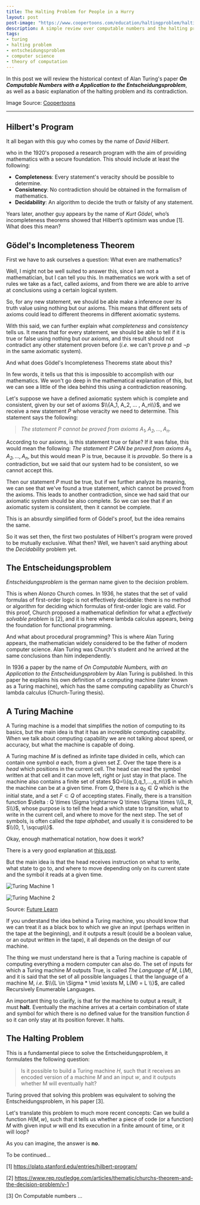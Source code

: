 ```yaml
---
title: The Halting Problem for People in a Hurry
layout: post
post-image: "https://www.coopertoons.com/education/haltingproblem/haltingproblem_alan.jpg"
description: A simple review over computable numbers and the halting problem.
tags:
- turing
- halting problem
- entscheidungsproblem
- computer science
- theory of computation
---
```


In this post we will review the historical context of Alan Turing's paper
***On Computable Numbers with a Application to the Entscheidungsproblem***,
as well as a basic explanation of the halting problem and its contradiction.

Image Source: [Coopertoons](https://www.coopertoons.com/education/haltingproblem/haltingproblem.html)

---



## Hilbert's Program

It all began with this guy who comes by the name of *David Hilbert*.

[//]: # (David Hilbert Image)

who in the 1920's proposed a research program with the aim of providing mathematics
with a secure foundation. This should include at least the following:

* **Completeness**: Every statement's veracity should be possible to determine.
* **Consistency**: No contradiction should be obtained in the formalism of mathematics.
* **Decidability**: An algorithm to decide the truth or falsity of any statement.

Years later, another guy appears by the name of *Kurt Gödel*, who’s incompleteness
theorems showed that Hilbert’s optimism was undue [1]. What does this mean?

## Gödel's Incompleteness Theorem

First we have to ask ourselves a question: What even are mathematics?

Well, I might not be well suited to answer this, since I am not a mathematician,
but I can tell you this. In mathematics we work with a set of rules we take as a
fact, called axioms, and from there we are able to arrive at conclusions using a
certain logical system.

[//]: # (sistema axiomático)

So, for any new statement, we should be able make a inference over its truth
value using nothing but our axioms. This means that different sets of axioms
could lead to different theorems in different axiomatic systems.

With this said, we can further explain what *completeness* and *consistency* tells us.
It means that for every statement, we should be able to tell if it is true or
false using nothing but our axioms, and this result should not contradict any
other statement proven before ($i.e.$ we can't prove $p$ and $\neg p$ in the same
axiomatic system).

And what does Gödel's Incompleteness Theorems state about this?

In few words, it tells us that this is impossible to accomplish with our
mathematics. We won't go deep in the mathematical explanation of this, but
we can see a little of the idea behind this using a contradiction reasoning.

Let's suppose we have a defined axiomatic system which is complete and consistent,
given by our set of axioms $\\{A_1, A_2, ... , A_n\\}$, and we receive a new statement
$P$ whose veracity we need to determine. This statement says the following:

> *The statement P cannot be proved from axioms $A_1, A_2, ... , A_n$.*

According to our axioms, is this statement true or false? If it was false, this
would mean the following:
*The statement P CAN be proved from axioms $A_1, A_2, ... , A_n$*, but this
would mean P is true, because it is *provable*. So there is a
contradiction, but we said that our system had to be consistent, so we cannot
accept this.

Then our statement $P$ must be true, but if we further analyze its meaning, we
can see that we've found a true statement, which cannot be proved from the
axioms. This leads to another contradiction, since we had said that our axiomatic
system should be also complete. So we can see that if an axiomatic system is
consistent, then it cannot be complete.

This is an absurdly simplified form of Gödel's proof, but the idea remains the same.

So it was set then, the first two postulates of Hilbert's program were proved
to be mutually exclusive. What then? Well, we haven't said anything about the
*Decidability* problem yet.

## The Entscheidungsproblem

*Entscheidungsproblem* is the german name given to the decision problem.

This is when Alonzo Church comes. In 1936, he states that the set of valid
formulas of first-order logic is not effectively decidable: there is no method
or algorithm for deciding which formulas of first-order logic are valid. For
this proof, Church proposed a mathematical definition for what a
*effectively solvable problem* is [2], and it is here where lambda calculus
appears, being the foundation for functional programming.

And what about procedural programming? This is where Alan Turing appears, the
mathematician widely considered to be the father of modern computer science.
Alan Turing was Church's student and he arrived at the same conclusions
than him independently.

[//]: # (turing)

In 1936 a paper by the name of *On Computable Numbers, with an Application to the Entscheidungsproblem* by Alan Turing is published.
In this paper he explains his own definition of a computing machine (later
known as a Turing machine), which has the same computing capability as Church's
lambda calculus (Church-Turing thesis).

## A Turing Machine

A Turing machine is a model that simplifies the notion of computing to its basics,
but the main idea is that it has an incredible computing capability. When
we talk about computing capability we are not talking about speed, or accuracy,
but what the machine is capable of doing.

A Turing machine $M$ is defined as infinite tape divided in cells, which can
contain one symbol $a$ each, from a given set $\Sigma$. Over the tape there is a
*head* which positions in the current cell. The head can read the symbol written
at that cell and it can move left, right or just stay in that place. The machine
also contains a finite set of states $Q=\\{q_0,q_1,...,q_n\\}$ in which the machine
can be at a given time.
From $Q$, there is a $q_0 \in Q$ which is the initial state, and a
set $F \subset Q$ of accepting states. Finally, there is a transition function
$\delta : Q \times \Sigma \rightarrow Q \times \Sigma \times \\{L, R, S\\}$,
whose purpose is to tell the head a which state to transition, what to write in
the current cell, and where to move for the next step. The set of symbols, is
often called the *tape alphabet*, and usually it is considered to be
$\\{0, 1, \sqcup\\}$.

[//]: # (máquina de turing)

Okay, enough mathematical notation, how does it work?

There is a very good explanation at [this post](https://www.futurelearn.com/courses/how-computers-work/0/steps/49259).

But the main idea is that the head receives instruction on what to write, what
state to go to, and where to move depending only on its current state and the
symbol it reads at a given time.

![Turing Machine 1](https://s3-eu-west-1.amazonaws.com/rpf-futurelearn/how-computers-work/week_1/Turing_machines_02.gif)

![Turing Machine 2](https://s3-eu-west-1.amazonaws.com/rpf-futurelearn/how-computers-work/week_1/Turing_machines_03.gif)

Source: [Future Learn](https://www.futurelearn.com/courses/how-computers-work/0/steps/49259)

If you understand the idea behind a Turing machine, you should know that we can
treat it as a black box to which we give an input (perhaps written in the tape
at the beginning), and it outputs a result (could be a boolean value, or an
output written in the tape), it all depends on the design of our machine.

[//]: # (black box)

The thing we must understand here is that a Turing machine is capable of
computing everything a modern computer can also do. The set of inputs for which
a Turing machine $M$ outputs True, is called *The Language of M*, $L(M)$, and
it is said that the set of all possible languages $L$ that the language of a
machine M, $i.e.$ $\\{L \in \Sigma * \mid \exists M, L(M) = L \\}$, are called
Recursively Enumerable Languages.

An important thing to clarify, is that for the machine to output a result, it must
**halt**. Eventually the machine arrives at a certain combination of state and
symbol for which there is no defined value for the transition function $\delta$
so it can only stay at its position forever. It halts.

## The Halting Problem
This is a fundamental piece to solve the Entscheidungsproblem, it formulates the
following question:

> Is it possible to build a Turing machine $H$, such that it receives an encoded
  version of a machine $M$ and an input $w$, and it outputs whether M will
  eventually halt?

Turing proved that solving this problem was equivalent to solving the
Entscheidungsproblem, in his paper [3].

Let's translate this problem to much more recent concepts: Can we build a
function $H(M, w)$, such that it tells us whether a piece of code (or a function)
$M$ with given input $w$ will end its execution in a finite amount of time, or
it will loop?

As you can imagine, the answer is **no**.

To be continued...


[1] https://plato.stanford.edu/entries/hilbert-program/

[2] https://www.rep.routledge.com/articles/thematic/churchs-theorem-and-the-decision-problem/v-1

[3] On Computable numbers ...
